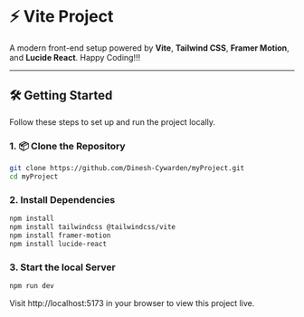 # ⚡ Vite Project

A modern front-end setup powered by **Vite**, **Tailwind CSS**, **Framer Motion**, and **Lucide React**. Happy Coding!!!

---

## 🛠️ Getting Started

Follow these steps to set up and run the project locally.

### 1. 📦 Clone the Repository

```bash
git clone https://github.com/Dinesh-Cywarden/myProject.git
cd myProject
```

### 2. Install Dependencies
```bash
npm install
npm install tailwindcss @tailwindcss/vite
npm install framer-motion
npm install lucide-react
```
### 3. Start the local Server
```bash
npm run dev
```
Visit http://localhost:5173 in your browser to view this project live.
